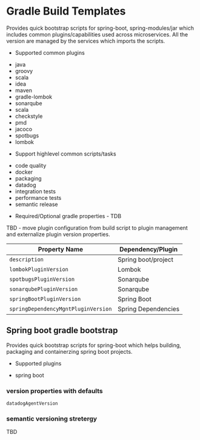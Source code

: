 # Gradle Build Templates

Provides quick bootstrap scripts for spring-boot, spring-modules/jar which includes common plugins/capabilities used across microservices.
All the version are managed by the services which imports the scripts. 

* Supported common plugins

- java
- groovy
- scala
- idea
- maven
- gradle-lombok
- sonarqube
- scala
- checkstyle
- pmd
- jacoco
- spotbugs
- lombok

* Support highlevel common scripts/tasks

- code quality
- docker
- packaging
- datadog
- integration tests
- performance tests
- semantic release

* Required/Optional gradle properties - TDB

TBD - move plugin configuration from build script to plugin management and externalize plugin version properties.

| Property Name                         | Dependency/Plugin     |
|---------------------------------------|-----------------------|
| `description`                         | Spring boot/project   |
| `lombokPluginVersion`                 | Lombok                |
| `spotbugsPluginVersion`               | Sonarqube             |
| `sonarqubePluginVersion`              | Sonarqube             |
| `springBootPluginVersion`             | Spring Boot           |
| `springDependencyMgntPluginVersion`   | Spring Dependencies   |



## Spring boot gradle bootstrap

Provides quick bootstrap scripts for spring-boot which helps building, packaging and containerzing spring boot projects.

* Supported plugins

- spring boot

### version properties with defaults

`datadogAgentVersion`


### semantic versioning stretergy
TBD

